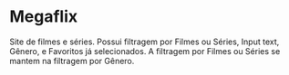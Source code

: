 # Megaflix
 Site de filmes e séries.
 Possui filtragem por Filmes ou Séries, Input text, Gênero, e Favoritos já selecionados.
 A filtragem por Filmes ou Séries se mantem na filtragem por Gênero.
